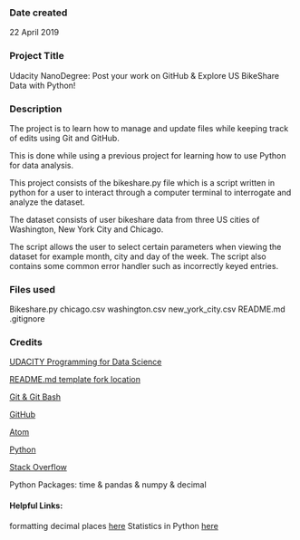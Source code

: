 ### Date created
22 April 2019

### Project Title
Udacity NanoDegree: Post your work on GitHub & Explore US BikeShare Data with Python!

### Description
The project is to learn how to manage and update files while keeping track of edits using Git and GitHub.

This is done while using a previous project for learning how to use Python for data analysis.

This project consists of the bikeshare.py file which is a script written in python for a user to interact through a computer terminal to interrogate and analyze the dataset.

The dataset consists of user bikeshare data from three US cities of Washington, New York City and Chicago.

The script allows the user to select certain parameters when viewing the dataset for example month, city and day of the week. The script also contains some common error handler such as incorrectly keyed entries.

### Files used
Bikeshare.py
chicago.csv
washington.csv
new_york_city.csv
README.md
.gitignore

### Credits

[UDACITY Programming for Data Science](https://www.udacity.com/course/programming-for-data-science-nanodegree--nd104)

[README.md template fork location](https://github.com/udacity/pdsnd_github)

[Git & Git Bash](https://git-scm.com/downloads)

[GitHub](https://github.com/)          

[Atom](https://atom.io/)            

[Python](https://www.python.org/downloads/)          

[Stack Overflow](https://stackoverflow.com/)  

Python Packages: time & pandas & numpy & decimal

#### Helpful Links:
formatting decimal places [here](https://stackoverflow.com/questions/4518641/how-do-i-round-a-floating-point-number-up-to-a-certain-decimal-place "here")
Statistics in Python [here](https://docs.python.org/3.4/library/statistics.html "here")
